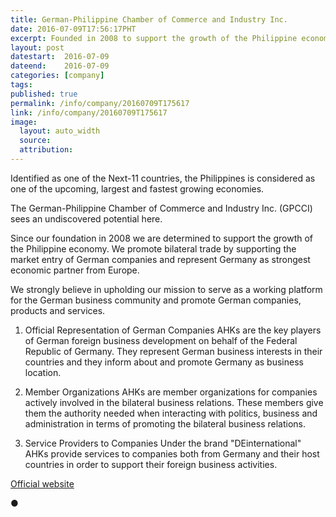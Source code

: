 ```yaml
---
title: German-Philippine Chamber of Commerce and Industry Inc.
date: 2016-07-09T17:56:17PHT
excerpt: Founded in 2008 to support the growth of the Philippine economy through partnership and collaboration.
layout: post
datestart:  2016-07-09
dateend:    2016-07-09
categories: [company]
tags: 
published: true
permalink: /info/company/20160709T175617
link: /info/company/20160709T175617
image:
  layout: auto_width
  source: 
  attribution: 
---
```


Identified as one of the Next-11 countries, the Philippines is considered as one of the upcoming, largest and fastest growing economies.

The German-Philippine Chamber of Commerce and Industry Inc. (GPCCI) sees an undiscovered potential here. 

Since our foundation in 2008 we are determined to support the growth of the Philippine economy. We promote bilateral trade by supporting the market entry of German companies and represent Germany as strongest economic partner from Europe.

We strongly believe in upholding our mission to serve as a working platform for the German business community and promote German companies, products and services.

1. Official Representation of German Companies
AHKs are the key players of German foreign business development on behalf of the Federal Republic of Germany. They represent German business interests in their countries and they inform about and promote Germany as business location.

2. Member Organizations
AHKs are member organizations for companies actively involved in the bilateral business relations. These members give them the authority needed when interacting with politics, business and administration in terms of promoting the bilateral business relations.

3. Service Providers to Companies
Under the brand "DEinternational" AHKs provide services to companies both from Germany and their host countries in order to support their foreign business activities.

[Official website](http://philippinen.ahk.de/)

&#x25cf;
